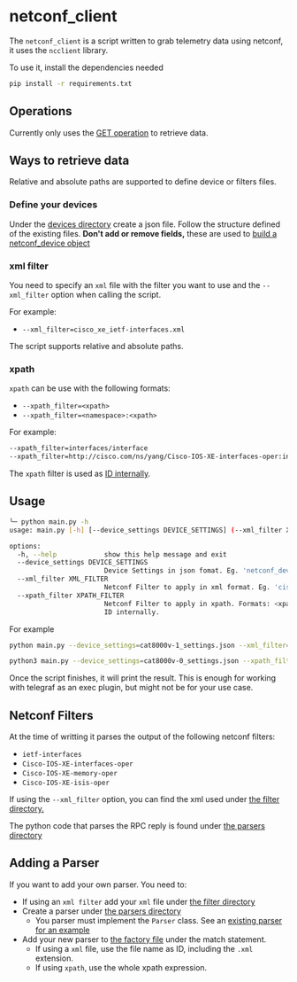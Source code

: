 # netconf_client

The `netconf_client` is a script written to grab telemetry data using netconf, it uses the `ncclient` library.

To use it, install the dependencies needed

```bash
pip install -r requirements.txt
```

## Operations

Currently only uses the [GET operation](netconf_session.py#13) to retrieve data.

## Ways to retrieve data

Relative and absolute paths are supported to define device or filters files.

### Define your devices

Under the [devices directory](devices) create a json file. Follow the structure defined of the existing files. **Don't add or remove fields,** these are used to [build a netconf_device object](netconf_devices.py)

### xml filter

You need to specify an `xml` file with the filter you want to use and the `--xml_filter` option when calling the script.

For example:

- `--xml_filter=cisco_xe_ietf-interfaces.xml`

The script supports relative and absolute paths.

### xpath

`xpath` can be use with the following formats:

- `--xpath_filter=<xpath>`
- `--xpath_filter=<namespace>:<xpath>`

For example:

```bash
--xpath_filter=interfaces/interface
--xpath_filter=http://cisco.com/ns/yang/Cisco-IOS-XE-interfaces-oper:interfaces/interface
```

The `xpath` filter is used as [ID internally](factory.py#21).

## Usage

```bash
╰─ python main.py -h
usage: main.py [-h] [--device_settings DEVICE_SETTINGS] (--xml_filter XML_FILTER | --xpath_filter XPATH_FILTER)

options:
  -h, --help            show this help message and exit
  --device_settings DEVICE_SETTINGS
                        Device Settings in json fomat. Eg. 'netconf_devices_settings.json'
  --xml_filter XML_FILTER
                        Netconf Filter to apply in xml format. Eg. 'cisco_xe_ietf-interfaces.xml'
  --xpath_filter XPATH_FILTER
                        Netconf Filter to apply in xpath. Formats: <xpath> OR <namespace>:<xpath> Eg. 'interfaces/interface' OR 'http://cisco.com/ns/yang/Cisco-IOS-XE-interfaces-oper:interfaces/interface' xpath is used as
                        ID internally.
```

For example

```bash
python main.py --device_settings=cat8000v-1_settings.json --xml_filter=Cisco-IOS-XE-memory-oper.xml

python3 main.py --device_settings=cat8000v-0_settings.json --xpath_filter=http://cisco.com/ns/yang/Cisco-IOS-XE-isis-oper:/isis-oper-data/isis-instance
```

Once the script finishes, it will print the result. This is enough for working with telegraf as an exec plugin, but might not be for your use case.

## Netconf Filters

At the time of writting it parses the output of the following netconf filters:

- `ietf-interfaces`
- `Cisco-IOS-XE-interfaces-oper`
- `Cisco-IOS-XE-memory-oper`
- `Cisco-IOS-XE-isis-oper`

If using the `--xml_filter` option, you can find the xml used under [the filter directory.](filters)

The python code that parses the RPC reply is found under [the parsers directory](parsers)

## Adding a Parser

If you want to add your own parser. You need to:

- If using an `xml filter` add your `xml` file under [the filter directory](filters)
- Create a parser under [the parsers directory](parsers)
  - You parser must implement the `Parser` class. See an [existing parser for an example](parsers/cisco_ios_xe_memory_oper.py#8)
- Add your new parser to [the factory file](factory.py#5) under the match statement.
  - If using a `xml` file, use the file name as ID, including the `.xml` extension.
  - If using `xpath`, use the whole xpath expression.
